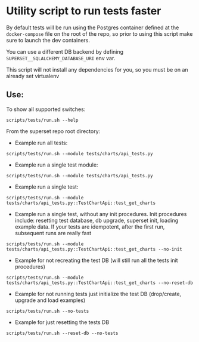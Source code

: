 <!--
Licensed to the Apache Software Foundation (ASF) under one
or more contributor license agreements.  See the NOTICE file
distributed with this work for additional information
regarding copyright ownership.  The ASF licenses this file
to you under the Apache License, Version 2.0 (the
"License"); you may not use this file except in compliance
with the License.  You may obtain a copy of the License at

  http://www.apache.org/licenses/LICENSE-2.0

Unless required by applicable law or agreed to in writing,
software distributed under the License is distributed on an
"AS IS" BASIS, WITHOUT WARRANTIES OR CONDITIONS OF ANY
KIND, either express or implied.  See the License for the
specific language governing permissions and limitations
under the License.
-->

# Utility script to run tests faster

By default tests will be run using the Postgres container defined at the `docker-compose` file on the root of the repo,
so prior to using this script make sure to launch the dev containers.

You can use a different DB backend by defining `SUPERSET__SQLALCHEMY_DATABASE_URI` env var.

This script will not install any dependencies for you, so you must be on an already set virtualenv

## Use:

To show all supported switches:
```$bash
scripts/tests/run.sh --help
```

From the superset repo root directory:

- Example run all tests:
```$bash
scripts/tests/run.sh --module tests/charts/api_tests.py
```

- Example run a single test module:
```$bash
scripts/tests/run.sh --module tests/charts/api_tests.py
```

- Example run a single test:
```$bash
scripts/tests/run.sh --module tests/charts/api_tests.py::TestChartApi::test_get_charts
```

- Example run a single test, without any init procedures. Init procedures include:
  resetting test database, db upgrade, superset init, loading example data. If your tests
  are idempotent, after the first run, subsequent runs are really fast
```$bash
scripts/tests/run.sh --module tests/charts/api_tests.py::TestChartApi::test_get_charts --no-init
```

- Example for not recreating the test DB (will still run all the tests init procedures)
```$bash
scripts/tests/run.sh --module tests/charts/api_tests.py::TestChartApi::test_get_charts --no-reset-db
```

- Example for not running tests just initialize the test DB (drop/create, upgrade and load examples)
```$bash
scripts/tests/run.sh --no-tests
```

- Example for just resetting the tests DB
```$bash
scripts/tests/run.sh --reset-db --no-tests
```
